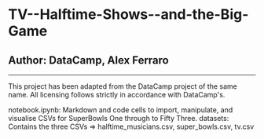 # TV--Halftime-Shows--and-the-Big-Game

## Author: DataCamp, Alex Ferraro

---

<p>This project has been adapted from the DataCamp project of the same name. All licensing follows strictly in accordance with DataCamp's.</p>

<p>notebook.ipynb:
	Markdown and code cells to import, manipulate, and visualise CSVs for SuperBowls One through to Fifty Three.
datasets:
	Contains the three CSVs => halftime_musicians.csv, super_bowls.csv, tv.csv</p>